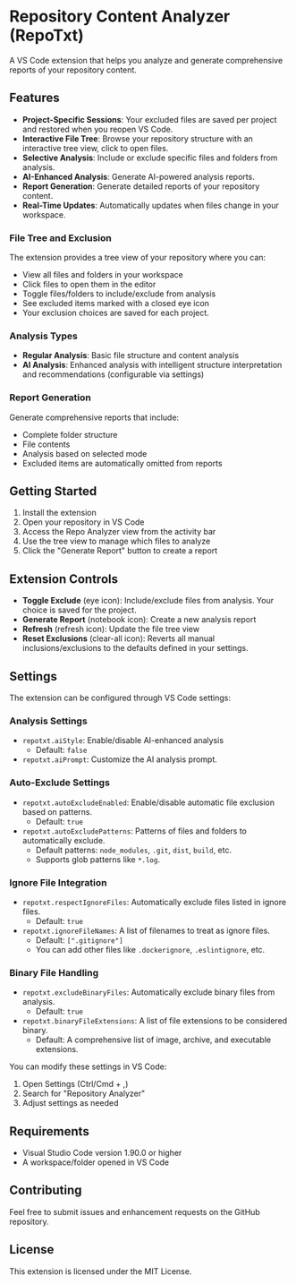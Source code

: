 # Repository Content Analyzer (RepoTxt)

A VS Code extension that helps you analyze and generate comprehensive reports of your repository content.

## Features

- **Project-Specific Sessions**: Your excluded files are saved per project and restored when you reopen VS Code.
- **Interactive File Tree**: Browse your repository structure with an interactive tree view, click to open files.
- **Selective Analysis**: Include or exclude specific files and folders from analysis.
- **AI-Enhanced Analysis**: Generate AI-powered analysis reports.
- **Report Generation**: Generate detailed reports of your repository content.
- **Real-Time Updates**: Automatically updates when files change in your workspace.

### File Tree and Exclusion
The extension provides a tree view of your repository where you can:
- View all files and folders in your workspace
- Click files to open them in the editor
- Toggle files/folders to include/exclude from analysis
- See excluded items marked with a closed eye icon
- Your exclusion choices are saved for each project.

### Analysis Types
- **Regular Analysis**: Basic file structure and content analysis
- **AI Analysis**: Enhanced analysis with intelligent structure interpretation and recommendations (configurable via settings)

### Report Generation
Generate comprehensive reports that include:
- Complete folder structure
- File contents
- Analysis based on selected mode
- Excluded items are automatically omitted from reports

## Getting Started

1. Install the extension
2. Open your repository in VS Code
3. Access the Repo Analyzer view from the activity bar
4. Use the tree view to manage which files to analyze
5. Click the "Generate Report" button to create a report

## Extension Controls

- **Toggle Exclude** (eye icon): Include/exclude files from analysis. Your choice is saved for the project.
- **Generate Report** (notebook icon): Create a new analysis report
- **Refresh** (refresh icon): Update the file tree view
- **Reset Exclusions** (clear-all icon): Reverts all manual inclusions/exclusions to the defaults defined in your settings.

## Settings

The extension can be configured through VS Code settings:

### Analysis Settings
- `repotxt.aiStyle`: Enable/disable AI-enhanced analysis
  - Default: `false`
- `repotxt.aiPrompt`: Customize the AI analysis prompt.

### Auto-Exclude Settings
- `repotxt.autoExcludeEnabled`: Enable/disable automatic file exclusion based on patterns.
  - Default: `true`
- `repotxt.autoExcludePatterns`: Patterns of files and folders to automatically exclude.
  - Default patterns: `node_modules`, `.git`, `dist`, `build`, etc.
  - Supports glob patterns like `*.log`.

### Ignore File Integration
- `repotxt.respectIgnoreFiles`: Automatically exclude files listed in ignore files.
  - Default: `true`
- `repotxt.ignoreFileNames`: A list of filenames to treat as ignore files.
  - Default: `[".gitignore"]`
  - You can add other files like `.dockerignore`, `.eslintignore`, etc.

### Binary File Handling
- `repotxt.excludeBinaryFiles`: Automatically exclude binary files from analysis.
  - Default: `true`
- `repotxt.binaryFileExtensions`: A list of file extensions to be considered binary.
  - Default: A comprehensive list of image, archive, and executable extensions.

You can modify these settings in VS Code:
1. Open Settings (Ctrl/Cmd + ,)
2. Search for "Repository Analyzer"
3. Adjust settings as needed

## Requirements

- Visual Studio Code version 1.90.0 or higher
- A workspace/folder opened in VS Code

## Contributing

Feel free to submit issues and enhancement requests on the GitHub repository.

## License

This extension is licensed under the MIT License.
